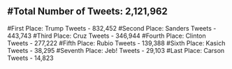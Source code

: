 #Total Number of Tweets: 2,121,962 
---
#First Place: Trump Tweets - 832,452
#Second Place: Sanders Tweets - 443,743
#Third Place: Cruz Tweets - 346,944
#Fourth Place: Clinton Tweets - 277,222
#Fifth Place: Rubio Tweets - 139,388
#Sixth Place: Kasich Tweets - 38,295
#Seventh Place: Jeb! Tweets - 29,103
#Last Place: Carson Tweets - 14,823

